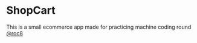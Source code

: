 # ShopCart
This is a small ecommerce app made for practicing machine coding round [@roc8](https://www.roc8.careers/)
